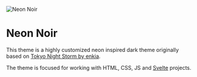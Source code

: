 ![Neon Noir](https://user-images.githubusercontent.com/58347797/153980144-b5d7ed1a-e702-441a-959c-65181dcfa2fd.png)

# Neon Noir

This theme is a highly customized neon inspired dark theme originally based on [Tokyo Night Storm by enkia](https://github.com/enkia/tokyo-night-vscode-theme).

The theme is focused for working with HTML, CSS, JS and [Svelte](https://github.com/sveltejs) projects.
